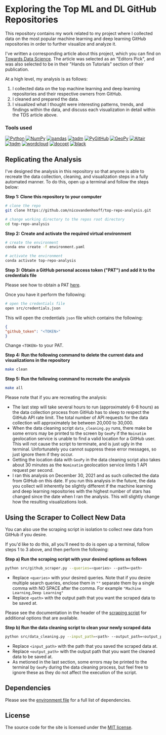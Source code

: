 # Exploring the Top ML and DL GitHub Repositories

This repository contains my work related to my project where I collected data on the most popular machine learning and deep learning GitHub repositories in order to further visualize and analyze it.

I've written a corresponding article about this project, which you can find on [Towards Data Science](https://towardsdatascience.com/exploring-the-most-popular-machine-learning-and-deep-learning-github-repositories-90b9ecf12be7).  The article was selected as an "Editors Pick", and was also selected to be in their "Hands on Tutorials" section of their publication.

At a high level, my analysis is as follows:

1. I collected data on the top machine learning and deep learning repositories and their respective owners from GitHub.
2. I cleaned and prepared the data.
3. I visualized what I thought were interesting patterns, trends, and findings within the data, and discuss each visualization in detail within the TDS article above.

### Tools used

<p>
<a href="https://www.python.org/"><img alt="Python" src="https://img.shields.io/badge/language-python-3776AB?logo=Python&logoColor=white"></a>
<a href="https://numpy.org/"><img alt="NumPy" src="https://img.shields.io/badge/library-NumPy-013243?logo=numpy&logoColor=white"></a>
<a href="https://pandas.pydata.org/"><img alt="pandas" src="https://img.shields.io/badge/library-pandas-150458?logo=pandas&logoColor=white"></a>
<a href="https://github.com/tqdm/tqdm"><img alt="tqdm" src="https://img.shields.io/badge/library-tqdm-FFC107?logo=tqdm&logoColor=white"></a>
<a href="https://pygithub.readthedocs.io/en/latest/"><img alt="PyGitHub" src="https://img.shields.io/badge/library-PyGitHub-861AF7?"></a>
<a href="https://geopy.readthedocs.io/en/stable/"><img alt="GeoPy" src="https://img.shields.io/badge/library-geopy-861AF7?"></a>
<a href="https://altair-viz.github.io/"><img alt="Altair" src="https://img.shields.io/badge/library-Altair-861AF7?"></a>
<a href="https://github.com/tqdm/tqdm"><img alt="tqdm" src="https://custom-icon-badges.herokuapp.com/badge/library-matplotlib-861AF7?logo=matplotlib"></a>
<a href="http://amueller.github.io/word_cloud/"><img alt="wordcloud" src="https://img.shields.io/badge/library-wordcloud-861AF7?"></a>
<a href="http://docopt.org/"><img alt="docopt" src="https://img.shields.io/badge/library-docopt-861AF7?"></a>
<a href="https://black.readthedocs.io/en/stable/index.html"><img alt="black" src="https://img.shields.io/badge/code%20style-black-black?"></a>
    </p>

## Replicating the Analysis

I've designed the analysis in this repository so that anyone is able to recreate the data collection, cleaning, and visualization steps in a fully automated manner.  To do this, open up a terminal and follow the steps below:

**Step 1: Clone this repository to your computer**

```bash
# clone the repo
git clone https://github.com/nicovandenhooff/top-repo-analysis.git

# change working directory to the repos root directory
cd top-repo-analysis
```

**Step 2:  Create and activate the required virtual environment**

```bash
# create the environment
conda env create -f environment.yaml

# activate the environment
conda activate top-repo-analysis
```

**Step 3: Obtain a GitHub personal access token ("PAT") and add it to the credentials file**

Please see how to obtain a PAT [here](https://docs.github.com/en/authentication/keeping-your-account-and-data-secure/creating-a-personal-access-token).  

Once you have it perform the following:

```bash
# open the credentials file
open src/credentials.json
```

This will open the credentials `json` file which contains the following:

```json
{
"github_token": "<TOKEN>"
}
```

Change `<TOKEN>` to your PAT.

**Step 4: Run the following command to delete the current data and visualizations in the repository**

```bash
make clean
```

**Step 5: Run the following command to recreate the analysis**

```bash
make all
```

Please note that if you are recreating the analysis:

- The last step will take several hours to run (approximately 6-8 hours) as the data collection process from GitHub has to sleep to respect the GitHub API rate limit.  The total number of API requests for the data collection will approximately be between 20,000 to 30,000.
- When the data cleaning script `data_cleaning.py` runs, there make be some errors may be printed to the screen by `GeoPy` if the `Noinatim` geolocation service is unable to find a valid location for a GitHub user.  This will not cause the script to terminate, and is just ugly in the terminal.  Unfortunately you cannot suppress these error messages, so just ignore them if they occur.
- Getting the location data with `GeoPy` in the data cleaning script also takes about 30 minutes as the `Nominatim` geolocation service limits 1 API request per second.
- I ran this analysis on December 30, 2021 and as such collected the data from GitHub on this date.  If you run this analysis in the future, the data you collect will inherently be slightly different if the machine learning and deep learning repositories with the highest number of stars has changed since the date when I ran the analysis.  This will slightly change how the resulting visualizations look.

## Using the Scraper to Collect New Data

You can also use the scraping script in isolation to collect new data from GitHub if you desire.

If you'd like to do this, all you'll need to do is open up a terminal, follow steps 1 to 3 above, and then perform the following:

**Step a) Run the scraping script with your desired options as follows**

```bash
python src/github_scraper.py --queries=<queries> --path=<path>
```

- Replace `<queries>` with your desired queries.  Note that if you desire multiple search queries, enclose them in `""` separate them by a single comma with NO SPACE after the comma.  For example `"Machine Learning,Deep Learning"`
- Replace `<path>` with the output path that you want the scraped data to be saved at.

Please see the documentation in the header of the [scraping script](https://github.com/nicovandenhooff/top-repo-analysis/blob/main/src/github_scraper.py) for additional options that are available.

**Step b) Run the data cleaning script to clean your newly scraped data**

``` bash
python src/data_cleaning.py --input_path=<path> --output_path=<output_path>
```

- Replace `<input_path>` with the path that you saved the scraped data at.
- Replace `<output_path>` with the output path that you want the cleaned data to be saved at.
- As metioned in the last section, some errors may be printed to the terminal by `GeoPy` during the data cleaning process, but feel free to ignore these as they do not affect the execution of the script.

## Dependencies

Please see the [environment file](https://github.com/nicovandenhooff/top-repo-analysis/blob/main/environment.yaml) for a full list of dependencies.

## License

The source code for the site is licensed under the [MIT license](https://github.com/nicovandenhooff/top-repo-analysis/blob/main/LICENSE).